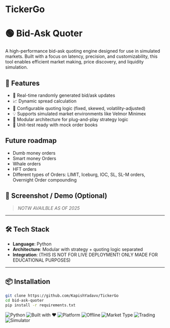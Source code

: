 # TickerGo
# 🟢 Bid-Ask Quoter

A high-performance bid-ask quoting engine designed for use in simulated markets. Built with a focus on latency, precision, and customizability, this tool enables efficient market making, price discovery, and liquidity simulation.

## 🚀 Features

- 🔁 Real-time randomly generated bid/ask updates
- 📈 Dynamic spread calculation
- 🎯 Configurable quoting logic (fixed, skewed, volatility-adjusted)
- 💡 Supports simulated market environments like Velmor Minimex
- 🔌 Modular architecture for plug-and-play strategy logic
- 🧪 Unit-test ready with mock order books

## Future roadmap
- Dumb money orders
- Smart money Orders
- Whale orders
- HFT orders
- Different types of Orders: LIMIT, Iceburg, IOC, SL, SL-M orders, Overnight Order compounding

## 📸 Screenshot / Demo (Optional)
> *NOTW AVAILBLE AS OF 2025*

---

## 🛠️ Tech Stack

- **Language**: Python 
- **Architecture**: Modular with strategy + quoting logic separated
- **Integration**: (THIS IS NOT FOR LIVE DEPLOYMENT! ONLY MADE FOR EDUCATIONAL PURPOSES)

---

## 📦 Installation

```bash
git clone https://github.com/KapishYadavv/TickerGo
cd bid-ask-quoter
pip install -r requirements.txt   
```




![Python](https://img.shields.io/badge/Made%20With-Python-blue)
![Built with ❤️](https://img.shields.io/badge/Built%20with-%E2%9D%A4-red)
![Platform](https://img.shields.io/badge/Platform-Windows-0078D6?logo=windows)
![Offline](https://img.shields.io/badge/Status-Offline-important)
![Market Type](https://img.shields.io/badge/Domain-Capital%20Markets-blue?logo=chart-line)
![Trading](https://img.shields.io/badge/Focus-Options%20%26%20Algo%20Trading-critical?logo=chart-bar)
![Simulator](https://img.shields.io/badge/Built%20For-Simulated%20Markets-lightgrey?logo=lightning)


